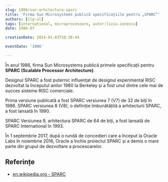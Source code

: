 ```yaml
---
slug: 1986/sun-arhitectura-sparc
title: 'Firma Sun Microsystems publică specificațiile pentru „SPARC”'
authors: [ilg-ul]
tags: [international, microprocesoare, autor:liviu.ionescu]
date: 1986-07

creationDate: 2024-01-03T10:30:44

eventDate: '1986'

---
```


În anul 1986, firma Sun Microsystems publică primele specificații pentru
**SPARC (Scalable Processor Architecture)**.

<!-- truncate -->

Designul SPARC a fost puternic influențat de designul experimental RISC dezvoltat
la începutul anilor 1980 la Berkeley și a fost unul dintre cele mai de
succes sisteme RISC comerciale.

Prima versiune publicată a fost SPARC versiunea 7 (V7) de 32 de biți în 1986.
SPARC versiunea 8 (V8), o definiție îmbunătățită a arhitecturii SPARC,
a fost lansată în 1990.

SPARC Versiunea 9, arhitectura SPARC de 64 de biți, a fost lansată de
SPARC International în 1993.

În 1 septembrie 2017, după o rundă de concedieri care a început
la Oracle Labs în noiembrie 2016, Oracle a închis proiectul SPARC
și a demis o mare parte din grupul de dezvoltare a procesoarelor.

## Referințe

- [en.wikipedia.org - SPARC](https://en.wikipedia.org/wiki/SPARC)
